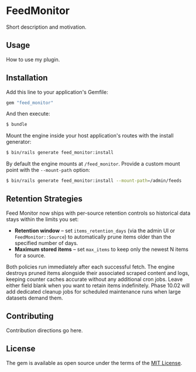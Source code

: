 # FeedMonitor
Short description and motivation.

## Usage
How to use my plugin.

## Installation
Add this line to your application's Gemfile:

```ruby
gem "feed_monitor"
```

And then execute:
```bash
$ bundle
```

Mount the engine inside your host application's routes with the install generator:

```bash
$ bin/rails generate feed_monitor:install
```

By default the engine mounts at `/feed_monitor`. Provide a custom mount point with the `--mount-path` option:

```bash
$ bin/rails generate feed_monitor:install --mount-path=/admin/feeds
```

## Retention Strategies

Feed Monitor now ships with per-source retention controls so historical data stays within the limits you set:

- **Retention window** – set `items_retention_days` (via the admin UI or `FeedMonitor::Source`) to automatically prune items older than the specified number of days.
- **Maximum stored items** – set `max_items` to keep only the newest N items for a source.

Both policies run immediately after each successful fetch. The engine destroys pruned items alongside their associated scraped content and logs, keeping counter caches accurate without any additional cron jobs. Leave either field blank when you want to retain items indefinitely. Phase 10.02 will add dedicated cleanup jobs for scheduled maintenance runs when large datasets demand them.

## Contributing
Contribution directions go here.

## License
The gem is available as open source under the terms of the [MIT License](https://opensource.org/licenses/MIT).
